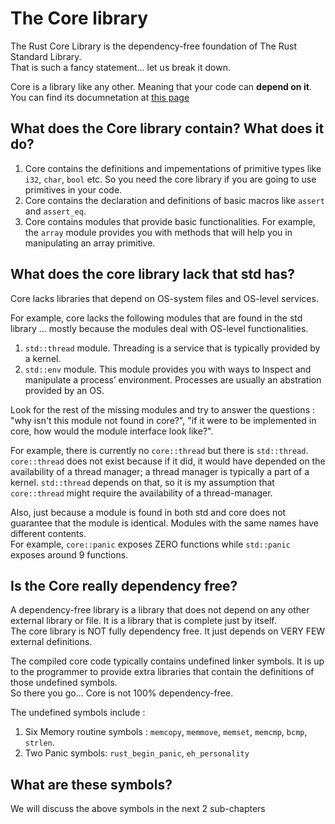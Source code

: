 # The Core library

The Rust Core Library is the dependency-free foundation of The Rust Standard Library.  
That is such a fancy statement... let us break it down.  

Core is a library like any other. Meaning that your code can **depend on it**. You can find its documnetation at [this page](https://doc.rust-lang.org/core/index.html)  


## What does the Core library contain? What does it do?

1. Core contains the definitions and impementations of primitive types like `i32`, `char`, `bool` etc. So you need the core library if you are going to use primitives in your code.  
2. Core contains the declaration and definitions of basic macros like `assert` and `assert_eq`.  
3. Core contains modules that provide basic functionalities. For example, the `array` module provides you with methods that will help you in manipulating an array primitive.  

## What does the core library lack that std has?  

Core lacks libraries that depend on OS-system files and OS-level services.  

For example, core lacks the following modules that are found in the std library ... mostly because the modules deal with OS-level functionalities.
1. `std::thread` module. Threading is a service that is typically provided by a kernel.
2. `std::env` module. This module provides you with ways to Inspect and manipulate a process’ environment. Processes are usually an abstration provided by an OS.

Look for the rest of the missing modules and try to answer the questions : "why isn't this module not found in core?", "if it were to be implemented in core, how would the module interface look like?".  

For example, there is currently no `core::thread` but there is `std::thread`. `core::thread` does not exist because if it did, it would have depended on the availability of a thread manager; a thread manager is typically a part of a kernel. `std::thread` depends on that, so it is my assumption that `core::thread` might require the availability of a thread-manager.  

Also, just because a module is found in both std and core does not guarantee that the module is identical. Modules with the same names have different contents.  
For example, `core::panic` exposes ZERO functions while `std::panic` exposes around 9 functions.  


## Is the Core really dependency free?  
A dependency-free library is a library that does not depend on any other external library or file. It is a library that is complete just by itself.  
The core library is NOT fully dependency free. It just depends on VERY FEW external definitions.  

The compiled core code typically contains undefined linker symbols. It is up to the programmer to provide extra libraries that contain the definitions of those undefined symbols.  
So there you go... Core is not 100% dependency-free.  

The undefined symbols include :  
1. Six Memory routine symbols : `memcopy`, `memmove`, `memset`, `memcmp`, `bcmp`, `strlen`.
2. Two Panic symbols: `rust_begin_panic`, `eh_personality`

## What are these symbols?  
We will discuss the above symbols in the next 2 sub-chapters



